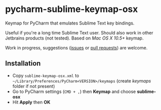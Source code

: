 # pycharm-sublime-keymap-osx
Keymap for PyCharm that emulates Sublime Text key bindings.

Useful if you're a long time Sublime Text user.
Should also work in other Jetbrains products (not tested).
Based on *Mac OS X 10.5+* keymap.

Work in progress, suggestions ([issues](git@github.com:ycanales/pycharm-sublime-keymap-osx.git) or [pull requests](https://github.com/ycanales/pycharm-sublime-keymap-osx/pulls)) are welcome.

## Installation

- Copy `sublime-keymap-osx.xml` to `~/Library/Preferences/PyCharm<VERSION>/keymaps` (create *keymaps* folder if not present)
- Go to PyCharm settings (`CMD + ,`) then **Keymap** and choose **sublime-osx**
- Hit **Apply** then **OK**
